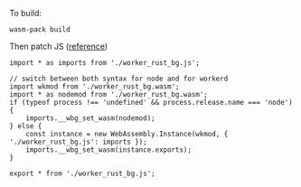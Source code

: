 To build:

```
wasm-pack build
```

Then patch JS ([reference](https://developers.cloudflare.com/workers/runtime-apis/webassembly/rust/#javascript-plumbing-wasm-bindgen))

```
import * as imports from './worker_rust_bg.js';

// switch between both syntax for node and for workerd
import wkmod from './worker_rust_bg.wasm';
import * as nodemod from './worker_rust_bg.wasm';
if (typeof process !== 'undefined' && process.release.name === 'node') {
	imports.__wbg_set_wasm(nodemod);
} else {
	const instance = new WebAssembly.Instance(wkmod, { './worker_rust_bg.js': imports });
	imports.__wbg_set_wasm(instance.exports);
}

export * from './worker_rust_bg.js';

```
